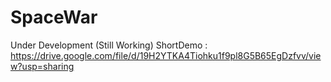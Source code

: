 # SpaceWar
Under Development (Still Working)
ShortDemo : https://drive.google.com/file/d/19H2YTKA4Tiohku1f9pl8G5B65EgDzfvv/view?usp=sharing
